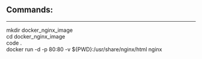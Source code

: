    <h2>Commands:</h2>
   <hr>
   mkdir docker_nginx_image <br>
   cd docker_nginx_image <br>
   code . <br>
   docker run -d -p 80:80 -v ${PWD}:/usr/share/nginx/html nginx
